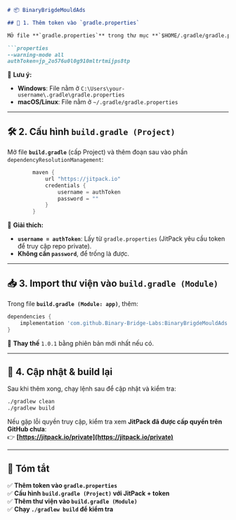 ```md
# 📦 BinaryBrigdeMouldAds

## 📌 1. Thêm token vào `gradle.properties`  

Mở file **`gradle.properties`** trong thư mục **`$HOME/.gradle/gradle.properties`** (nếu chưa có, hãy tạo mới) và thêm:  

```properties
--warning-mode all
authToken=jp_2o576u0l0g910mltrtmijps8tp
```

📌 **Lưu ý:**  
- **Windows**: File nằm ở `C:\Users\your-username\.gradle\gradle.properties`  
- **macOS/Linux**: File nằm ở `~/.gradle/gradle.properties`  

---

## 🛠 2. Cấu hình `build.gradle (Project)`  

Mở file **`build.gradle`** (cấp Project) và thêm đoạn sau vào phần `dependencyResolutionManagement`:  

```gradle
        maven {
            url "https://jitpack.io"
            credentials {
                username = authToken
                password = ""
            }
        }
```

📌 **Giải thích:**  
- **`username = authToken`**: Lấy từ `gradle.properties` (JitPack yêu cầu token để truy cập repo private).  
- **Không cần `password`**, để trống là được.  

---

## 📥 3. Import thư viện vào `build.gradle (Module)`  

Trong file **`build.gradle (Module: app)`**, thêm:  

```gradle
dependencies {
    implementation 'com.github.Binary-Bridge-Labs:BinaryBrigdeMouldAds:1.0.1'
}
```

📌 **Thay thế** `1.0.1` bằng phiên bản mới nhất nếu có.  

---

## 🔄 4. Cập nhật & build lại  

Sau khi thêm xong, chạy lệnh sau để cập nhật và kiểm tra:  

```sh
./gradlew clean
./gradlew build
```

Nếu gặp lỗi quyền truy cập, kiểm tra xem **JitPack đã được cấp quyền trên GitHub chưa**:  
👉 **[https://jitpack.io/private](https://jitpack.io/private)**  

---

## 🚀 Tóm tắt  

✅ **Thêm token vào `gradle.properties`**  
✅ **Cấu hình `build.gradle (Project)` với JitPack + token**  
✅ **Thêm thư viện vào `build.gradle (Module)`**  
✅ **Chạy `./gradlew build` để kiểm tra**  

